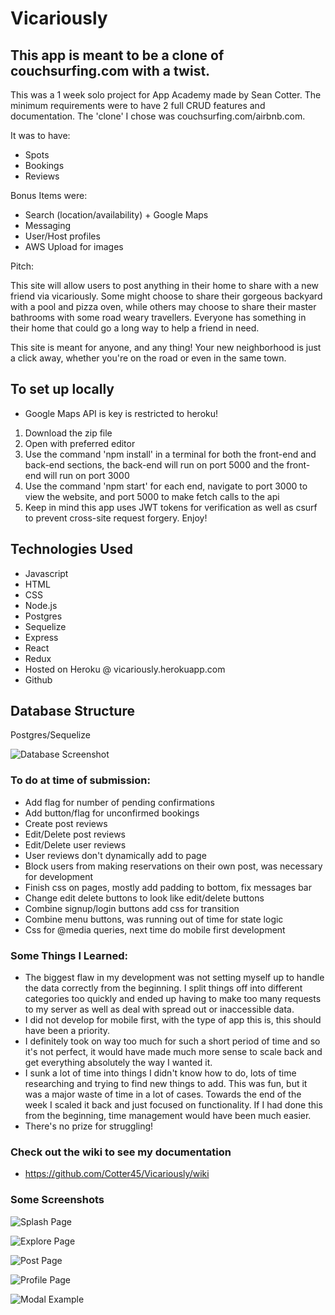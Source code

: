 # Vicariously

## This app is meant to be a clone of couchsurfing.com with a twist.

This was a 1 week solo project for App Academy made by Sean Cotter. The minimum requirements were to have 2 full CRUD features and documentation. The 'clone' I chose was couchsurfing.com/airbnb.com.

It was to have:
- Spots
- Bookings
- Reviews

Bonus Items were:
- Search (location/availability) + Google Maps
- Messaging
- User/Host profiles
- AWS Upload for images

Pitch:

This site will allow users to post anything in their home to share with a new friend via vicariously. Some might choose to share their gorgeous backyard with a pool and pizza oven, while others may choose to share their master bathrooms with some road weary travellers. Everyone has something in their home that could go a long way to help a friend in need.

This site is meant for anyone, and any thing! Your new neighborhood is just a click away, whether you're on the road or even in the same town.

## To set up locally

* Google Maps API is key is restricted to heroku!

1. Download the zip file
2. Open with preferred editor
3. Use the command 'npm install' in a terminal for both the front-end and back-end sections, the back-end will run on port 5000 and the front-end will run on port 3000
4. Use the command 'npm start' for each end, navigate to port 3000 to view the website, and port 5000 to make fetch calls to the api
5. Keep in mind this app uses JWT tokens for verification as well as csurf to prevent cross-site request forgery. Enjoy!

## Technologies Used

- Javascript
- HTML
- CSS
- Node.js
- Postgres
- Sequelize
- Express
- React
- Redux
- Hosted on Heroku @ vicariously.herokuapp.com
- Github

## Database Structure

Postgres/Sequelize

![Database Screenshot](./info/Database.png)

### To do at time of submission:
- Add flag for number of pending confirmations
- Add button/flag for unconfirmed bookings
- Create post reviews
- Edit/Delete post reviews
- Edit/Delete user reviews
- User reviews don't dynamically add to page
- Block users from making reservations on their own post, was necessary for development
- Finish css on pages, mostly add padding to bottom, fix messages bar
- Change edit delete buttons to look like edit/delete buttons
- Combine signup/login buttons add css for transition
- Combine menu buttons, was running out of time for state logic
- Css for @media queries, next time do mobile first development

### Some Things I Learned:
- The biggest flaw in my development was not setting myself up to handle the data correctly from the beginning. I split things off into different categories too quickly and ended up having to make too many requests to my server as well as deal with spread out or inaccessible data.
- I did not develop for mobile first, with the type of app this is, this should have been a priority.
- I definitely took on way too much for such a short period of time and so it's not perfect, it would have made much more sense to scale back and get everything absolutely the way I wanted it.
- I sunk a lot of time into things I didn't know how to do, lots of time researching and trying to find new things to add. This was fun, but it was a major waste of time in a lot of cases. Towards the end of the week I scaled it back and just focused on functionality. If I had done this from the beginning, time management would have been much easier.
- There's no prize for struggling!

### Check out the wiki to see my documentation
- https://github.com/Cotter45/Vicariously/wiki

### Some Screenshots

![Splash Page](./info/SplashPage.png)

![Explore Page](./info/ExplorePage.png)

![Post Page](./info/PostPage.png)

![Profile Page](./info/ProfilePage.png)

![Modal Example](./info/ModalExample.png)

